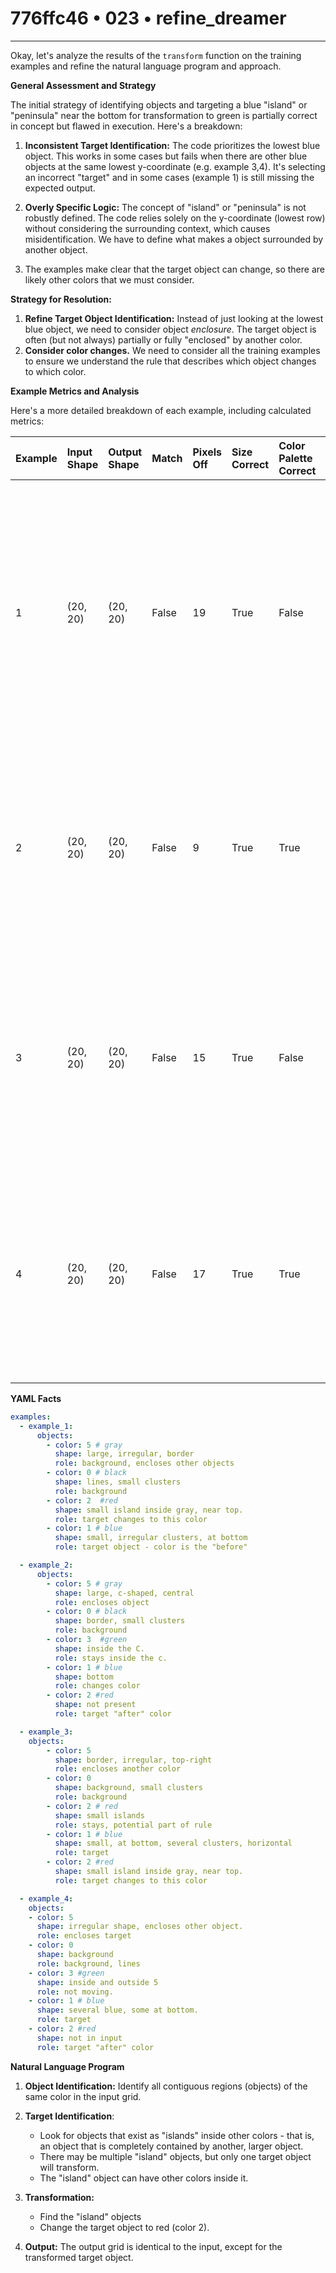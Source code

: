 # 776ffc46 • 023 • refine_dreamer

---
Okay, let's analyze the results of the `transform` function on the training examples and refine the natural language program and approach.

**General Assessment and Strategy**

The initial strategy of identifying objects and targeting a blue "island" or "peninsula" near the bottom for transformation to green is partially correct in concept but flawed in execution. Here's a breakdown:

1.  **Inconsistent Target Identification:** The code prioritizes the lowest blue object. This works in some cases but fails when there are other blue objects at the same lowest y-coordinate (e.g. example 3,4). It's selecting an incorrect "target" and in some cases (example 1) is still missing the expected output.

2.  **Overly Specific Logic:** The concept of "island" or "peninsula" is not robustly defined. The code relies solely on the y-coordinate (lowest row) without considering the surrounding context, which causes misidentification. We have to define what makes a object surrounded by another object.

3. The examples make clear that the target object can change, so there are likely other colors that we must consider.

**Strategy for Resolution:**

1.  **Refine Target Object Identification:** Instead of just looking at the lowest blue object, we need to consider object *enclosure*. The target object is often (but not always) partially or fully "enclosed" by another color.
2.  **Consider color changes.** We need to consider all the training examples to ensure we understand the rule that describes which object changes to which color.

**Example Metrics and Analysis**

Here's a more detailed breakdown of each example, including calculated metrics:

| Example | Input Shape | Output Shape | Match | Pixels Off | Size Correct | Color Palette Correct | Correct Pixel Counts | Notes                                                                                                                                                                                                                                                           |
| :------ | :---------- | :----------- | :---- | :--------- | :----------- | :-------------------- | :-------------------- | :--------------------------------------------------------------------------------------------------------------------------------------------------------------------------------------------------------------------------------------------------------------- |
| 1       | (20, 20)    | (20, 20)     | False | 19       | True         | False                | False              | The correct object was selected, but blue was incorrectly identified. The output should have changed that object to red (2) instead of green (3). This highlights that we will likely need to develop a color map rule.                                                    |
| 2       | (20, 20)    | (20, 20)     | False | 9        | True         | True                 | False                 | lowest blue object rule finds an object that is the correct size, but not correct shape (pixels off). It also does not change the color of the target object to green (3).                                        |
| 3       | (20, 20)    | (20, 20)     | False | 15      | True        | False       |  False           |  Identifies the correct object, however the color changes are not handled correctly - the blue should be red, not green. Also, an extra object is turned green.      |
| 4       | (20, 20)    | (20, 20)     | False | 17       | True         | True       | False          |    The lowest blue object, however this time, other blue objects that appear at the same y level, but only part of the blue objects. Additionally, the color change to green (3) is incorrect.                      |

**YAML Facts**

```yaml
examples:
  - example_1:
      objects:
        - color: 5 # gray
          shape: large, irregular, border
          role: background, encloses other objects
        - color: 0 # black
          shape: lines, small clusters
          role: background
        - color: 2  #red
          shape: small island inside gray, near top.
          role: target changes to this color
        - color: 1 # blue
          shape: small, irregular clusters, at bottom
          role: target object - color is the "before"

  - example_2:
      objects:
        - color: 5 # gray
          shape: large, c-shaped, central
          role: encloses object
        - color: 0 # black
          shape: border, small clusters
          role: background
        - color: 3  #green
          shape: inside the C.
          role: stays inside the c.
        - color: 1 # blue
          shape: bottom
          role: changes color
        - color: 2 #red
          shape: not present
          role: target "after" color

  - example_3:
    objects:
        - color: 5
          shape: border, irregular, top-right
          role: encloses another color
        - color: 0
          shape: background, small clusters
          role: background
        - color: 2 # red
          shape: small islands
          role: stays, potential part of rule
        - color: 1 # blue
          shape: small, at bottom, several clusters, horizontal
          role: target
        - color: 2 #red
          shape: small island inside gray, near top.
          role: target changes to this color

  - example_4:
    objects:
    - color: 5
      shape: irregular shape, encloses other object.
      role: encloses target
    - color: 0
      shape: background
      role: background, lines
    - color: 3 #green
      shape: inside and outside 5
      role: not moving.
    - color: 1 # blue
      shape: several blue, some at bottom.
      role: target
    - color: 2 #red
      shape: not in input
      role: target "after" color
```

**Natural Language Program**

1.  **Object Identification:** Identify all contiguous regions (objects) of the same color in the input grid.

2.  **Target Identification**:
    * Look for objects that exist as "islands" inside other colors - that is, an object that is completely contained by another, larger object.
    * There may be multiple "island" objects, but only one target object will transform.
    * The "island" object can have other colors inside it.

3.  **Transformation:**
    - Find the "island" objects
    - Change the target object to red (color 2).

4.  **Output:** The output grid is identical to the input, except for the transformed target object.

